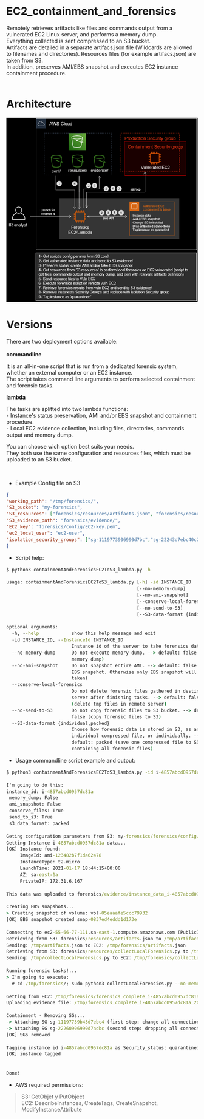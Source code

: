 # EC2_containment_and_forensics
Remotely retrieves artifacts like files and commands output from a vulnerated EC2 Linux server, and performs a memory dump.<br>
Everything collected is sent compressed to an S3 bucket.<br>
Artifacts are detailed in a separate artifacs.json file (Wildcards are allowed to filenames and directories). Resources files (for example artifacs.json) are taken from S3.<br>
In addition, preserves AMI/EBS snapshot and executes EC2 instance containment procedure.<br>
<br>
# Architecture
![](https://github.com/gbernat/EC2_containment_and_forensics/blob/master/forensics_architecture_black.PNG)

# Versions
There are two deployment options available:<br><br>
<b>commandline</b>
<p>It is an all-in-one script that is run from a dedicated forensic system, whether an external computer or an EC2 instance.<br>
The script takes command line arguments to perform selected containment and forensic tasks.
</p>
<b>lambda</b>
<p>The tasks are splitted into two lambda functions:<br>
- Instance's status preservation, AMI and/or EBS snapshot and containment procedure.<br>
- Local EC2 evidence collection, including files, directories, commands output and memory dump.
</p>
<p>You can choose wich option best suits your needs.<br>
They both use the same configuration and resources files, which must be uploaded to an S3 bucket.</p>

<br>

* Example Config file on S3
```json
{
"working_path": "/tmp/forensics/",
"S3_bucket": "my-forensics",
"S3_resources": ["forensics/resources/artifacts.json", "forensics/resources/collectLocalForensics.py"],
"S3_evidence_path": "forensics/evidence/",
"EC2_key": "forensics/config/EC2-key.pem",
"ec2_local_user": "ec2-user",
"isolation_security_groups": ["sg-1119773906990d7bc","sg-22243d7ebc40c2609"]
}
```

* Script help:
```cmd
$ python3 containmentAndForensicsEC2ToS3_lambda.py -h

usage: containmentAndForensicsEC2ToS3_lambda.py [-h] -id INSTANCE_ID
                                                [--no-memory-dump]
                                                [--no-ami-snapshot]
                                                [--conserve-local-forensics]
                                                [--no-send-to-S3]
                                                [--S3-data-format {individual,packed}]

optional arguments:
  -h, --help            show this help message and exit
  -id INSTANCE_ID, --InstanceId INSTANCE_ID
                        Instance id of the server to take forensics data from.
  --no-memory-dump      Do not execute memory dump. --> default: false (make
                        memory dump)
  --no-ami-snapshot     Do not snapshot entire AMI. --> default: false (make
                        EBS snapshot. Otherwise only EBS snapshot will be
                        taken)
  --conserve-local-forensics
                        Do not delete forensic files gathered in destination
                        server after finishing tasks. --> default: false
                        (delete tmp files in remote server)
  --no-send-to-S3       Do not copy forensic files to S3 bucket. --> default:
                        false (copy forensic files to S3)
  --S3-data-format {individual,packed}
                        Choose how forensic data is stored in S3, as an
                        individual compressed file, or individually. -->
                        default: packed (save one compressed file to S3
                        containing all forensic files)
```

* Usage commandline script example and output:
```cmd
$ python3 containmentAndForensicsEC2ToS3_lambda.py -id i-4857abcd0957dc81a --no-memory-dump --no-ami-snapshot --conserve-local-forensics

I'm going to do this:
instance_id: i-4857abcd0957dc81a
 memory_dump: False
 ami_snapshot: False
 conserve_files: True
 send_to_s3: True
 s3_data_format: packed

Geting configuration parameters from S3: my-forensics/forensics/config/containmentAndForensicsEC2ToS3_conf.json
Getting Instance i-4857abcd0957dc81a data...
[OK] Instance found:
     ImageId: ami-123482b7f1da62478
     InstanceType: t2.micro
     LaunchTime: 2021-01-17 18:44:15+00:00
     AZ: sa-east-1a
     PrivateIP: 172.31.6.167

This data was uploaded to forensics/evidence/instance_data_i-4857abcd0957dc81a_20210117_1925.json

Creating EBS snapshots...
> Creating snapshot of volume: vol-05eaaafe5ccc79932
[OK] EBS snapshot created snap-0837ed4eddd1d173e

Connecting to ec2-55-66-77-111.sa-east-1.compute.amazonaws.com (PublicIP: 55.66.77.111)
Retrieving from S3: forensics/resources/artifacts.json to /tmp/artifacts.json
Sending: /tmp/artifacts.json to EC2: /tmp/forensics/artifacts.json
Retrieving from S3: forensics/resources/collectLocalForensics.py to /tmp/collectLocalForensics.py
Sending: /tmp/collectLocalForensics.py to EC2: /tmp/forensics/collectLocalForensics.py

Running forensic tasks!...
> I'm going to execute:
  # cd /tmp/forensics/; sudo python3 collectLocalForensics.py --no-memory-dump --conserve-local-forensics --output-filename forensics_complete_i-4857abcd0957dc81a_20210117_1925.tar.gz

Getting from EC2: /tmp/forensics/forensics_complete_i-4857abcd0957dc81a_20210117_1925.tar.gz
Uploading evidence file: /tmp/forensics_complete_i-4857abcd0957dc81a_20210117_1925.tar.gz to S3: forensics/evidence/

Containment - Removing SGs...
-> Attaching SG sg-11197739b43d7ebc4 (first step: change all connections to untracked)
-> Attaching SG sg-22260906990d7adbc (second step: dropping all connections with isolation SG)
[OK] SGs removed

Tagging instance id i-4857abcd0957dc81a as Security_status: quarantined
[OK] instance tagged


Done!
```

* AWS required permissions:
> S3: GetObjet y PutObject<br>
> EC2: DescribeInstances, CreateTags, CreateSnapshot, ModifyInstanceAttribute


